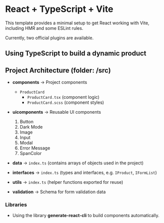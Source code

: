 # React + TypeScript + Vite

This template provides a minimal setup to get React working with Vite, including HMR and some ESLint rules.

Currently, two official plugins are available.

## Using TypeScript to build a dynamic product

## Project Architecture (folder: /src)

- **components** → Project components
  - `ProductCard`
    - `ProductCard.tsx` (component logic)
    - `ProductCard.scss` (component styles)

- **uicomponents** → Reusable UI components
  1. Button
  2. Dark Mode
  3. Image
  4. Input
  5. Modal
  6. Error Message
  7. SpanColor

- **data** → `index.ts` (contains arrays of objects used in the project)

- **interfaces** → `index.ts` (types and interfaces, e.g. `IProduct`, `IFormList`)

- **utils** → `index.ts` (helper functions exported for reuse)

- **validation** → Schema for form validation data

### Libraries
- Using the library **generate-react-cli** to build components automatically.
